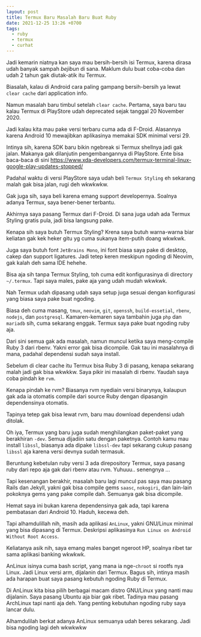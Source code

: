 ```yaml
---
layout: post
title: Termux Baru Masalah Baru Buat Ruby
date: 2021-12-25 13:26 +0700
tags:
  - ruby
  - termux
  - curhat
---
```


Jadi kemarin niatnya kan saya mau bersih-bersih isi Termux, karena dirasa udah banyak sampah _bejibun_ di sana. Maklum dulu buat coba-coba dan udah 2 tahun gak diutak-atik itu Termux.

Biasalah, kalau di Android cara paling gampang bersih-bersih ya lewat `clear cache` dari application info.

Namun masalah baru timbul setelah `clear cache`. Pertama, saya baru tau kalau Termux di PlayStore udah deprecated sejak tanggal 20 November 2020.

Jadi kalau kita mau pake versi terbaru cuma ada di F-Droid. Alasannya karena Android 10 mewajibkan aplikasinya memakai SDK minimal versi 29.

Intinya sih, karena SDK baru bikin ngebreak si Termux shellnya jadi gak jalan. Makanya gak dilanjutin pengembangannya di PlayStore. Ente bisa baca-baca di sini <https://www.xda-developers.com/termux-terminal-linux-google-play-updates-stopped/>

Padahal waktu di versi PlayStore saya udah beli `Termux Styling` eh sekarang malah gak bisa jalan, rugi deh wkwkwkw.

Gak juga sih, saya beli karena emang support developernya. Soalnya adanya Termux, saya bener-bener terbantu.

Akhirnya saya pasang Termux dari F-Droid. Di sana juga udah ada Termux Styling gratis pula, jadi bisa langsung pake.

Kenapa sih saya butuh Termux Styling? Krena saya butuh warna-warna biar keliatan gak kek heker gitu yg cuma sukanya item-putih doang wkwkwk.

Juga saya butuh font `JetBrains Mono`, ini font biasa saya pake di desktop, cakep dan support ligatures. Jadi tetep keren meskipun ngoding di Neovim, gak kalah deh sama IDE hehehe.

Bisa aja sih tanpa Termux Styling, toh cuma edit konfigurasinya di directory `~/.termux`. Tapi saya males, pake aja yang udah mudah wkwkwk.

Nah Termux udah dipasang udah saya setup juga sesuai dengan konfigurasi yang biasa saya pake buat ngoding.

Biasa deh cuma masang, `tmux`, `neovim`, `git`, `openssh`, `build-essetial`, `rbenv`, `nodejs`, dan `postgresql`. Kamaren-kemaren saya tambahin juga `php` dan `mariadb` sih, cuma sekarang enggak. Termux saya pake buat ngoding ruby aja.

Dari sini semua gak ada masalah, namun muncul ketika saya meng-compile Ruby 3 dari rbenv. Yakni error gak bisa dicompile. Gak tau ini masalahnya di mana, padahal dependensi sudah saya install.

Sebelum di clear cache itu Termux bisa Ruby 3 di pasang, kenapa sekarang malah jadi gak bisa wkwkkw. Saya pikir ini masalah di rbenv. Yaudah saya coba pindah ke `rvm`.

Kenapa pindah ke rvm? Biasanya rvm nyediain versi binarynya, kalaupun gak ada ia otomatis compile dari source Ruby dengan dipasangin dependensinya otomatis.

Tapinya tetep gak bisa lewat rvm, baru mau download dependensi udah ditolak.

Oh iya, Termux yang baru juga sudah menghilangkan paket-paket yang berakhiran `-dev`. Semua dijadiin satu dengan paketnya. Contoh kamu mau install `libssl`, biasanya ada dipake `libssl-dev` tapi sekarang cukup pasang `libssl` aja karena versi devnya sudah termasuk.

Beruntung kebetulan ruby versi 3 ada direpository Termux, saya pasang ruby dari repo aja gak dari rbenv atau rvm. Yuhuuu.. senengnya ...

Tapi kesenangan berakhir, masalah baru lagi muncul pas saya mau pasang Rails dan Jekyll, yakni gak bisa compile gems `saasc`, `nokogiri`, dan lain-lain pokoknya gems yang pake compile dah. Semuanya gak bisa dicompile.

Hemat saya ini bukan karena dependensinya gak ada, tapi karena pembatasan dari Android 10. Haduh, kecewa deh.

Tapi alhamdulillah nih, masih ada aplikasi `AnLinux`, yakni GNU/Linux minimal yang bisa dipasang di Termux.
Deskripsi aplikasinya `Run Linux on Android Without Root Access`.

Keliatanya asik nih, saya emang males banget ngeroot HP, soalnya ribet tar sama aplikasi banking wkwkwk.

AnLinux isinya cuma bash script, yang mana ia nge-`chroot` si rootfs nya Linux. Jadi Linux versi arm, dijalanin dari Termux. Bagus sih, intinya masih ada harapan buat saya pasang kebutuh ngoding Ruby di Termux.

Di AnLinux kita bisa pilih berbagai macam distro GNU/Linux yang nanti mau dijalanin. Saya pasang Ubuntu aja biar gak ribet. Tadinya mau pasang ArchLinux tapi nanti aja deh. Yang penting kebutuhan ngoding ruby saya lancar dulu.

Alhamdulilah berkat adanya AnLinux semuanya udah beres sekarang. Jadi bisa ngoding lagi deh wkwkwkw
